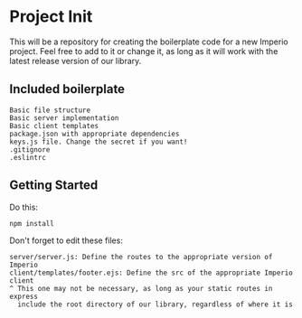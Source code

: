 # Project Init

This will be a repository for creating the boilerplate code for a new Imperio
project. Feel free to add to it or change it, as long as it will work with the
latest release version of our library.

## Included boilerplate

```
Basic file structure
Basic server implementation
Basic client templates
package.json with appropriate dependencies
keys.js file. Change the secret if you want!
.gitignore
.eslintrc
```

## Getting Started

Do this:

```bash
npm install
```

Don't forget to edit these files:

```
server/server.js: Define the routes to the appropriate version of Imperio
client/templates/footer.ejs: Define the src of the appropriate Imperio client
^ This one may not be necessary, as long as your static routes in express
  include the root directory of our library, regardless of where it is
```
